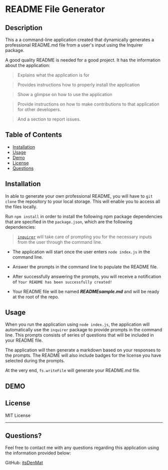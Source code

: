 # README File Generator

## Description
This a a command-line application created that dynamically generates a professional README.md file from a user's input using the Inquirer package.

A good quality README is needed for a good project. It has the information about the application:
> Explains what the application is for

> Provides instructions how to properly install the application

>Show a glimpse on how to use the application

>Provide instructions on how to make contributions to that application for other developers.

>And a section to report issues.

## Table of Contents
* [Installation](#installation)
* [Usage](#usage)
* [Demo](#demo)
* [License](#license)
* [Questions](#questions?)


## Installation
In able to generate your own professional README, you will have to `git clone` the repository to your local storage. This will enable you to access all the files locally.

Run `npm install` in order to install the following npm package dependencies that are specified in the `package.json`, which are the following dependencies:
> [`inquirer`](https://www.npmjs.com/package/inquirer) will take care of prompting you for the necessary inputs from the user through the command line.

* The application will start once the user enters `node index.js` in the command line.

* Answer the prompts in the command line to populate the README file.

* After successfully answering the prompts, you will receive a notification of `Your README has been successfully created!`

* Your README file will be named <strong>_READMEsample.md_</strong> and will be ready at the root of the repo.

## Usage
When you run the application using `node index.js`, the application will automatically use the `inquirer` package to provide prompts in the command line. This prompts consists of series of questions that will be included in your README file.

The application will then generate a markdown based on your responses to the prompts. The README will also include badges for the license you have selected during the prompts.

At the very end, `fs.writeFile` will generate your README.md file.

## DEMO

## License
MIT License

---
## Questions?
Feel free to contact me with any questions regarding this application using the information provided below:

GitHub: [itsDenMat](https://github.com/itsDenMat)

